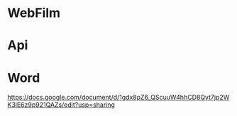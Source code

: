 # WebFilm
# Api
# Word
https://docs.google.com/document/d/1gdx8pZ6_QScuuW4hhCD8Qyt7jp2WK3lE6z9p921QAZs/edit?usp=sharing
